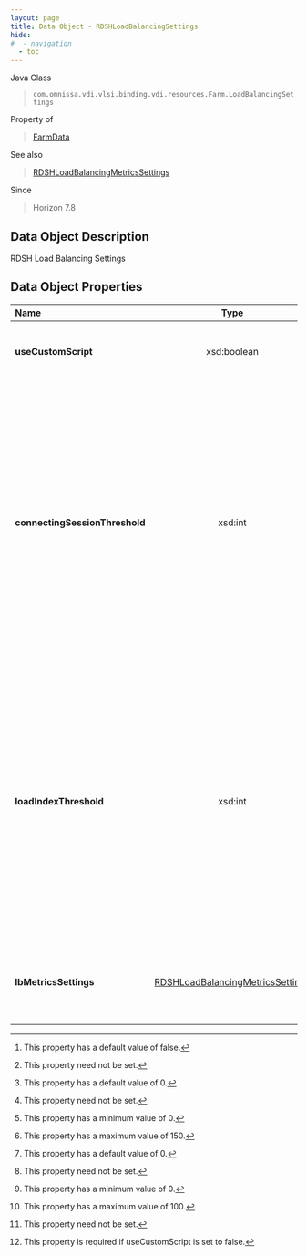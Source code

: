 ```yaml
---
layout: page
title: Data Object - RDSHLoadBalancingSettings
hide:
#  - navigation
  - toc
---
```






Java Class
> `com.omnissa.vdi.vlsi.binding.vdi.resources.Farm.LoadBalancingSettings`

Property of
> [FarmData](vdi.resources.Farm.FarmData.md#field_detail)

See also
> [RDSHLoadBalancingMetricsSettings](vdi.resources.Farm.LoadBalancingMetricsSettings.md)

Since
> Horizon 7.8


## Data Object Description

RDSH Load Balancing Settings

## Data Object Properties

 Name | Type | Description
:---|:---:|:---
**useCustomScript**|  xsd:boolean|  Represents whether to use custom scripts for Load Balancing. [^5] [^1]
**connectingSessionThreshold**|  xsd:int|  This value will be used for handling logon storm. The configured threshold specifies the maximum number of sessions that can concurrently log into each RDSH agent machine in the farm, exempting reconnecting sessions. By default, this threshold is disabled and does not deny session logins.  **_Since_** Horizon 8.4 [^19] [^1] [^72] [^116]
**loadIndexThreshold**|  xsd:int|  This value will be used for handling logon storm. The configured threshold specifies the minimum load index at which each RDSH agent machine in the farm will start denying session logins, exempting reconnecting sessions. By default, this threshold is disabled and does not deny session logins.  **_Since_** Horizon 8.4 [^19] [^1] [^72] [^115]
**lbMetricsSettings**| [RDSHLoadBalancingMetricsSettings](vdi.resources.Farm.LoadBalancingMetricsSettings.md)|  Metrics used for load balancing. This will be used only when [useCustomScript](vdi.resources.Farm.LoadBalancingSettings.md#useCustomScript) is set to false. [^1] [^117]
 


 


[^1]: This property need not be set.
[^5]: This property has a default value of false.
[^19]: This property has a default value of 0.
[^72]: This property has a minimum value of 0.
[^115]: This property has a maximum value of 100.
[^116]: This property has a maximum value of 150.
[^117]: This property is required if useCustomScript is set to false.